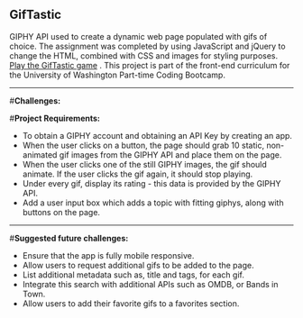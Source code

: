 ## GifTastic

GIPHY API used to create a dynamic web page populated with gifs of choice. The assignment was completed by using JavaScript and jQuery to change the HTML, combined with CSS and images for styling purposes. [Play the GifTastic game](https://github.com/Heidijvr/GifTastic)
 .
This project is part of the front-end curriculum for the University of Washington Part-time Coding Bootcamp. 

-----

#**Challenges:**


#**Project Requirements:**

* To obtain a GIPHY account and obtaining an API Key by creating an app.
* When the user clicks on a button, the page should grab 10 static, non-animated gif images from the GIPHY API and place them on the page.
* When the user clicks one of the still GIPHY images, the gif should animate. If the user clicks the gif again, it should stop playing.
* Under every gif, display its rating - this data is provided by the GIPHY API.
* Add a user input box which adds a topic with fitting giphys, along with buttons on the page.

-----

#**Suggested future challenges:**

* Ensure that the app is fully mobile responsive.
* Allow users to request additional gifs to be added to the page.
* List additional metadata such as, title and tags, for each gif.
* Integrate this search with additional APIs such as OMDB, or Bands in Town.
* Allow users to add their favorite gifs to a favorites section.

